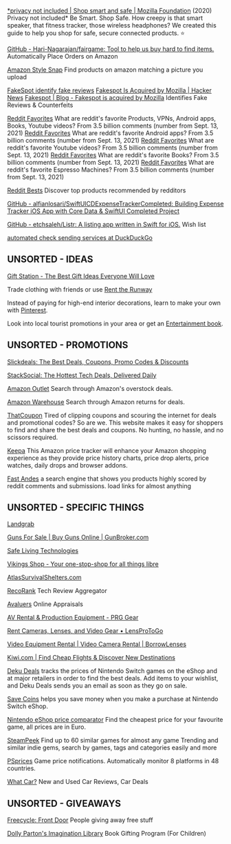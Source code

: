 
[*privacy not included | Shop smart and safe | Mozilla Foundation](https://foundation.mozilla.org/en/privacynotincluded/)
(2020) Privacy not included*
Be Smart. Shop Safe.
How creepy is that smart speaker, that fitness tracker, those wireless headphones? We created this guide to help you shop for safe, secure connected products.
:star:

[GitHub - Hari-Nagarajan/fairgame: Tool to help us buy hard to find items.](https://github.com/Hari-Nagarajan/fairgame)
Automatically Place Orders on Amazon

[Amazon Style Snap](https://www.amazon.com/stylesnap)
Find products on amazon matching a picture you upload

[FakeSpot identify fake reviews](https://www.fakespot.com/)
[Fakespot Is Acquired by Mozilla | Hacker News](https://news.ycombinator.com/item?id=35789963)
[Fakespot | Blog - Fakespot is acquired by Mozilla](https://www.fakespot.com/post/fakespot-acquired-by-mozilla)
Identifies Fake Reviews & Counterfeits

[Reddit Favorites](https://redditfavorites.com)
What are reddit's favorite Products, VPNs, Android apps, Books, Youtube videos?
From 3.5 billion comments (number from Sept. 13, 2021)
[Reddit Favorites](https://redditfavorites.com/android_apps)
What are reddit's favorite Android apps?
From 3.5 billion comments (number from Sept. 13, 2021)
[Reddit Favorites](https://redditfavorites.com/youtube_videos)
What are reddit's favorite Youtube videos?
From 3.5 billion comments (number from Sept. 13, 2021)
[Reddit Favorites](https://redditfavorites.com/books)
What are reddit's favorite Books?
From 3.5 billion comments (number from Sept. 13, 2021)
[Reddit Favorites](https://redditfavorites.com/product_categories/espresso-machines)
What are reddit's favorite Espresso Machines?
From 3.5 billion comments (number from Sept. 13, 2021)

[Reddit Bests](https://redditbests.com)
Discover top products recommended by redditors

[GitHub - alfianlosari/SwiftUICDExpenseTrackerCompleted: Building Expense Tracker iOS App with Core Data & SwiftUI Completed Project](https://github.com/alfianlosari/SwiftUICDExpenseTrackerCompleted)

[GitHub - etchsaleh/Listr: A listing app written in Swift for iOS.](https://github.com/etchsaleh/Listr)
Wish list

[automated check sending services at DuckDuckGo](https://duckduckgo.com/?q=automated+check+sending+services&t=ffab&ia=web)

## UNSORTED - IDEAS

[Gift Station - The Best Gift Ideas Everyone Will Love](https://giftstation.net/)

Trade clothing with friends or use [Rent the Runway](http://www.renttherunway.com/)

Instead of paying for high-end interior decorations, learn to make your own with [Pinterest](http://www.pinterest.com/).

Look into local tourist promotions in your area or get an [Entertainment book](http://www.entertainment.com/).

## UNSORTED - PROMOTIONS

[Slickdeals: The Best Deals, Coupons, Promo Codes & Discounts](https://slickdeals.net/)

[StackSocial: The Hottest Tech Deals, Delivered Daily](https://www.stacksocial.com/)

[Amazon Outlet](https://www.amazon.com/Outlet)
Search through Amazon's overstock deals.

[Amazon Warehouse](https://www.amazon.com/Warehouse-Deals)
Search through Amazon returns for deals.

[ThatCoupon](https://www.thatcoupon.com/)
Tired of clipping coupons and scouring the internet for deals and promotional codes? So are we. This website makes it easy for shoppers to find and share the best deals and coupons. No hunting, no hassle, and no scissors required.

[Keepa](https://keepa.com)
This Amazon price tracker will enhance your Amazon shopping experience as they provide price history charts, price drop alerts, price watches, daily drops and browser addons.

[Fast Andes](https://fastandes.com/)
a search engine that shows you products highly scored by reddit comments and submissions.
load links for almost anything

## UNSORTED - SPECIFIC THINGS

[Landgrab](https://landgrab.xyz/)

[Guns For Sale | Buy Guns Online | GunBroker.com](https://www.gunbroker.com/)

[Safe Living Technologies](https://safelivingtechnologies.com/)

[Vikings Shop - Your one-stop-shop for all things libre](https://shop.vikings.net/)

[AtlasSurvivalShelters.com](https://www.atlassurvivalshelters.com/)

[RecoRank](https://recorank.com/)
Tech Review Aggregator

[Avaluers](https://avaluers.org/)
Online Appraisals

[AV Rental & Production Equipment - PRG Gear](https://prggear.com/)

[Rent Cameras, Lenses, and Video Gear • LensProToGo](https://www.lensprotogo.com/)

[Video Equipment Rental | Video Camera Rental | BorrowLenses](https://www.borrowlenses.com/video)

[Kiwi.com | Find Cheap Flights & Discover New Destinations](https://www.kiwi.com/en/)

[Deku Deals](https://www.dekudeals.com/)
tracks the prices of Nintendo Switch games on the eShop and at major retailers in order to find the best deals. Add items to your wishlist, and Deku Deals sends you an email as soon as they go on sale.

[Save Coins](https://savecoins.app/)
helps you save money when you make a purchase at Nintendo Switch eShop.

[Nintendo eShop price comparator](https://eshop-prices.com/prices?currency=EUR)
Find the cheapest price for your favourite game, all prices are in Euro.

[SteamPeek](http://steampeek.hu/)
Find up to 60 similar games for almost any game
Trending and similar indie gems, search by games, tags and categories easily and more

[PSprices](https://psprices.com/region-be/search/?q=&platform=Switch&dlc=show&sort=opencritic)
Game price notifications. Automatically monitor 8 platforms in 48 countries.

[What Car?](https://www.whatcar.com/)
New and Used Car Reviews, Car Deals

## UNSORTED - GIVEAWAYS

[Freecycle: Front Door](https://www.freecycle.org/)
People giving away free stuff

[Dolly Parton's Imagination Library](https://imaginationlibrary.com/)
Book Gifting Program (For Children)
